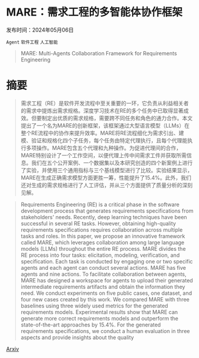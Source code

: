 # MARE：需求工程的多智能体协作框架

发布时间：2024年05月06日

`Agent` `软件工程` `人工智能`

> MARE: Multi-Agents Collaboration Framework for Requirements Engineering

# 摘要

> 需求工程（RE）是软件开发流程中至关重要的一环，它负责从利益相关者的需求中提炼出需求规格。深度学习技术在RE的多个任务中已取得显著成效。但要制定出优质的需求规格，需要跨不同任务和角色的通力合作。本文提出了一个名为MARE的创新框架，该框架通过大型语言模型（LLMs）在整个RE流程中的协作来提升效率。MARE将RE流程细化为需求引出、建模、验证和规格化四个子任务，每个任务由特定代理执行，且每个代理能执行多项操作。MARE包含五个代理和九种操作。为促进代理间的合作，MARE特别设计了一个工作空间，以便代理上传中间需求工件并获取所需信息。我们在五个公开案例、一个数据集以及本研究创造的四个新案例上进行了实验，并使用三个通用指标与三个基线模型进行了比较。实验结果显示，MARE在生成正确需求模型方面更胜一筹，性能提升了15.4%。此外，我们还对生成的需求规格进行了人工评估，并从三个方面提供了质量分析的深刻见解。

> Requirements Engineering (RE) is a critical phase in the software development process that generates requirements specifications from stakeholders' needs. Recently, deep learning techniques have been successful in several RE tasks. However, obtaining high-quality requirements specifications requires collaboration across multiple tasks and roles. In this paper, we propose an innovative framework called MARE, which leverages collaboration among large language models (LLMs) throughout the entire RE process. MARE divides the RE process into four tasks: elicitation, modeling, verification, and specification. Each task is conducted by engaging one or two specific agents and each agent can conduct several actions. MARE has five agents and nine actions. To facilitate collaboration between agents, MARE has designed a workspace for agents to upload their generated intermediate requirements artifacts and obtain the information they need. We conduct experiments on five public cases, one dataset, and four new cases created by this work. We compared MARE with three baselines using three widely used metrics for the generated requirements models. Experimental results show that MARE can generate more correct requirements models and outperform the state-of-the-art approaches by 15.4%. For the generated requirements specifications, we conduct a human evaluation in three aspects and provide insights about the quality

[Arxiv](https://arxiv.org/abs/2405.03256)